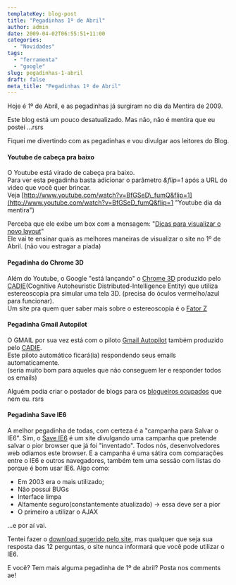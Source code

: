 ```yaml
---
templateKey: blog-post
title: "Pegadinhas 1º de Abril"
author: admin
date: 2009-04-02T06:55:51+11:00
categories:
  - "Novidades"
tags:
  - "ferramenta"
  - "google"
slug: pegadinhas-1-abril
draft: false
meta_title: "Pegadinhas 1º de Abril"
---
```


Hoje é 1º de Abril, e as pegadinhas já surgiram no dia da Mentira de 2009.

Este blog está um pouco desatualizado. Mas não, não é mentira que eu postei ...rsrs

Fiquei me divertindo com as pegadinhas e vou divulgar aos leitores do Blog.

#### Youtube de cabeça pra baixo

O Youtube está virado de cabeça pra baixo.\
Para ver esta pegadinha basta adicionar o parâmetro _&flip=1_ após a URL do video que você quer brincar.\
Veja [http://www.youtube.com/watch?v=BfGSeD\_fumQ&flip=1](http://www.youtube.com/watch?v=BfGSeD_fumQ&flip=1 "Youtube dia da mentira")

Perceba que ele exibe um box com a mensagem: "[Dicas para visualizar o novo layout](http://www.youtube.com/t/new_viewing_experience "Dicas para visualizar o novo layout ")"\
Ele vai te ensinar quais as melhores maneiras de visualizar o site no 1º de Abril. (não vou estragar a piada)

#### Pegadinha do Chrome 3D

Além do Youtube, o Google "está lançando" o [Chrome 3D](http://www.google.com/intl/en/landing/chrome/cadie/ "Chrome 3D") produzido pelo [CADIE](http://www.google.com/intl/en/landing/cadie/index.html "CADIE")(Cognitive Autoheuristic Distributed-Intelligence Entity) que utiliza estereoscopia pra simular uma tela 3D. (precisa do óculos vermelho/azul para funcionar).\
Um site pra quem quer saber mais sobre o estereoscopia é o [Fator Z](http://www.fatorz.com.br/ "FATORz")

#### Pegadinha Gmail Autopilot

O GMAIL por sua vez está com o piloto [Gmail Autopilot](http://mail.google.com/mail/help/autopilot/index.html "Gmail Autopilot") também produzido pelo [CADIE](http://www.google.com/intl/en/landing/cadie/index.html "CADIE").\
Este piloto automático ficará(ia) respondendo seus emails automaticamente.\
(seria muito bom para aqueles que não conseguem ler e responder todos os emails)

Alguém podia criar o postador de blogs para os [blogueiros ocupados](http://www.leocaseiro.com.br/desculpas-ausencia-twitter-leocaseiro "Ausente do Blog, presente no Twitter e estudando ZF") que nem eu. rsrs

#### Pegadinha Save IE6

A melhor pegadinha de todas, com certeza é a "campanha para Salvar o IE6". Sim, o [Save IE6](http://www.saveie6.com/ "Save IE6") é um site divulgando uma campanha que pretende salvar o pior browser que já foi "inventado".
Todos nós, desenvolvedores web odiamos este browser. E a campanha é uma sátira com comparações entre o IE6 e outros navegadores, também tem uma sessão com listas do porque é bom usar IE6.
Algo como:
* Em 2003 era o mais utilizado;
* Não possui BUGs
* Interface limpa
* Altamente seguro(constantemente atualizado) -> essa deve ser a pior
* O primeiro a utilizar o AJAX

...e por aí vai.

Tentei fazer o [download sugerido pelo site](http://saveie6.com/download1.php "Pegadinha Download IE6 now"), mas qualquer que seja sua resposta das 12 perguntas, o site nunca informará que você pode utilizar o IE6.

E você? Tem mais alguma pegadinha de 1º de abril?
Posta nos comments ae!
